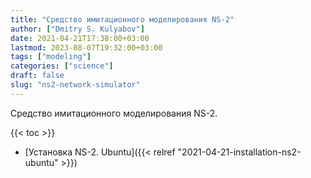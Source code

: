 ```yaml
---
title: "Средство имитационного моделирования NS-2"
author: ["Dmitry S. Kulyabov"]
date: 2021-04-21T17:38:00+03:00
lastmod: 2023-08-07T19:32:00+03:00
tags: ["modeling"]
categories: ["science"]
draft: false
slug: "ns2-network-simulator"
---
```


Средство имитационного моделирования NS-2.

<!--more-->

{{< toc >}}

-   [Установка NS-2. Ubuntu]({{< relref "2021-04-21-installation-ns2-ubuntu" >}})
